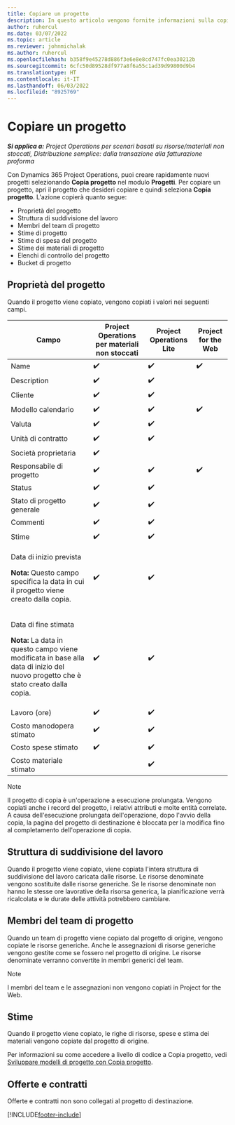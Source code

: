 ```yaml
---
title: Copiare un progetto
description: In questo articolo vengono fornite informazioni sulla copia dei progetti in Dynamics 365 Project Operations.
author: ruhercul
ms.date: 03/07/2022
ms.topic: article
ms.reviewer: johnmichalak
ms.author: ruhercul
ms.openlocfilehash: b358f9e45278d886f3e6e8e8cd747fc0ea30212b
ms.sourcegitcommit: 6cfc50d89528df977a8f6a55c1ad39d99800d9b4
ms.translationtype: HT
ms.contentlocale: it-IT
ms.lasthandoff: 06/03/2022
ms.locfileid: "8925769"
---
```

# <a name="copy-a-project"></a>Copiare un progetto

_**Si applica a:** Project Operations per scenari basati su risorse/materiali non stoccati, Distribuzione semplice: dalla transazione alla fatturazione proforma_

Con Dynamics 365 Project Operations, puoi creare rapidamente nuovi progetti selezionando **Copia progetto** nel modulo **Progetti**. Per copiare un progetto, apri il progetto che desideri copiare e quindi seleziona **Copia progetto**. L'azione copierà quanto segue:

- Proprietà del progetto 
- Struttura di suddivisione del lavoro
- Membri del team di progetto
- Stime di progetto
- Stime di spesa del progetto
- Stime dei materiali di progetto
- Elenchi di controllo del progetto
- Bucket di progetto

## <a name="project-properties"></a>Proprietà del progetto

Quando il progetto viene copiato, vengono copiati i valori nei seguenti campi.

| Campo | Project Operations per materiali non stoccati | Project Operations Lite | Project for the Web |
|-------|------------------------------------------|-------------------------|---------------------|
| Name | :heavy_check_mark: | :heavy_check_mark: | :heavy_check_mark: |
| Description | :heavy_check_mark: | :heavy_check_mark: | |
| Cliente | :heavy_check_mark: | :heavy_check_mark: | |
| Modello calendario | :heavy_check_mark: | :heavy_check_mark: | :heavy_check_mark: |
| Valuta | :heavy_check_mark: | :heavy_check_mark: | |
| Unità di contratto | :heavy_check_mark: | :heavy_check_mark: | |
| Società proprietaria | :heavy_check_mark: | | |
| Responsabile di progetto | :heavy_check_mark: | :heavy_check_mark: | :heavy_check_mark: |
| Status | :heavy_check_mark: | :heavy_check_mark: | |
| Stato di progetto generale | :heavy_check_mark: | :heavy_check_mark: | |
| Commenti | :heavy_check_mark: | :heavy_check_mark: | |
| Stime | :heavy_check_mark: | :heavy_check_mark: | |
| <p>Data di inizio prevista</p><p><strong>Nota:</strong> Questo campo specifica la data in cui il progetto viene creato dalla copia. | :heavy_check_mark: | :heavy_check_mark: | |
| <p>Data di fine stimata</p><p><strong>Nota:</strong> La data in questo campo viene modificata in base alla data di inizio del nuovo progetto che è stato creato dalla copia.</p> | :heavy_check_mark: | :heavy_check_mark: | |
| Lavoro (ore) | :heavy_check_mark: | :heavy_check_mark: | |
| Costo manodopera stimato | :heavy_check_mark: | :heavy_check_mark: | |
| Costo spese stimato | :heavy_check_mark: | :heavy_check_mark: | |
| Costo materiale stimato | | :heavy_check_mark: | |

> [!NOTE]
> Il progetto di copia è un'operazione a esecuzione prolungata. Vengono copiati anche i record del progetto, i relativi attributi e molte entità correlate. A causa dell'esecuzione prolungata dell'operazione, dopo l'avvio della copia, la pagina del progetto di destinazione è bloccata per la modifica fino al completamento dell'operazione di copia.

## <a name="work-breakdown-structure"></a>Struttura di suddivisione del lavoro

Quando il progetto viene copiato, viene copiata l'intera struttura di suddivisione del lavoro caricata dalle risorse. Le risorse denominate vengono sostituite dalle risorse generiche. Se le risorse denominate non hanno le stesse ore lavorative della risorsa generica, la pianificazione verrà ricalcolata e le durate delle attività potrebbero cambiare.

## <a name="project-team-members"></a>Membri del team di progetto

Quando un team di progetto viene copiato dal progetto di origine, vengono copiate le risorse generiche. Anche le assegnazioni di risorse generiche vengono gestite come se fossero nel progetto di origine. Le risorse denominate verranno convertite in membri generici del team.

> [!NOTE]
> I membri del team e le assegnazioni non vengono copiati in Project for the Web.

## <a name="estimates"></a>Stime

Quando il progetto viene copiato, le righe di risorse, spese e stima dei materiali vengono copiate dal progetto di origine. 

Per informazioni su come accedere a livello di codice a Copia progetto, vedi [Sviluppare modelli di progetto con Copia progetto](dev-copy-project.md).

## <a name="quotes-and-contracts"></a>Offerte e contratti

Offerte e contratti non sono collegati al progetto di destinazione.

[!INCLUDE[footer-include](../includes/footer-banner.md)]
